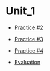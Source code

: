 # Unit_1

* [Practice #2](Unit_1/Practices/Practice_2)
* [Practice #3](Unit_1/Practices/Practice_3)
* [Practice #4](Unit_1/Practices/Practice_4)

* [Evaluation](Unit_1/Evaluation)
